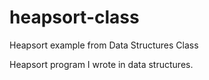 # heapsort-class
Heapsort example from Data Structures Class

Heapsort program I wrote in data structures.
